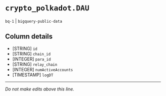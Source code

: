 # `crypto_polkadot.DAU`
`bq-1` | `bigquery-public-data`

## Column details
* [STRING]    `id`
* [STRING]    `chain_id`
* [INTEGER]   `para_id`
* [STRING]    `relay_chain`
* [INTEGER]   `numActiveAccounts`
* [TIMESTAMP] `logDT`

-------------------------------------------------------------------------------
*Do not make edits above this line.*
